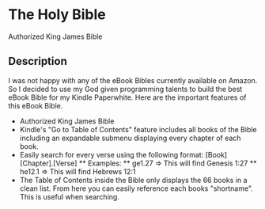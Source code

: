 The Holy Bible
==============
Authorized King James Bible

## Description ##

I was not happy with any of the eBook Bibles currently available on Amazon. So I decided to use my God given programming talents to build the best eBook Bible for my Kindle Paperwhite. Here are the important features of this eBook Bible.

* Authorized King James Bible
* Kindle's "Go to Table of Contents" feature includes all books of the Bible including an expandable submenu displaying every chapter of each book.
* Easily search for every verse using the following format: [Book][Chapter].[Verse]
** Examples:
** ge1.27 => This will find Genesis 1:27
** he12.1 => This will find Hebrews 12:1
* The Table of Contents inside the Bible only displays the 66 books in a clean list. From here you can easily reference each books "shortname". This is useful when searching.
